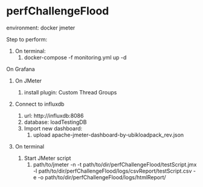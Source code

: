 # perfChallengeFlood

environment:
docker
jmeter

Step to perform:
1. On terminal:
   1. docker-compose -f monitoring.yml up -d

On Grafana
1. On JMeter
   1. install plugin: Custom Thread Groups
   
2. Connect to influxdb
   1. url: http://influxdb:8086
   2. database: loadTestingDB
   3. Import new dashboard:
      1. upload apache-jmeter-dashboard-by-ubikloadpack_rev.json

3. On terminal
   1. Start JMeter script
      1. path/to/jmeter -n -t path/to/dir/perfChallengeFlood/testScript.jmx -l path/to/dir/perfChallengeFlood/logs/csvReport/testScript.csv -e -o path/to/dir/perfChallengeFlood/logs/htmlReport/